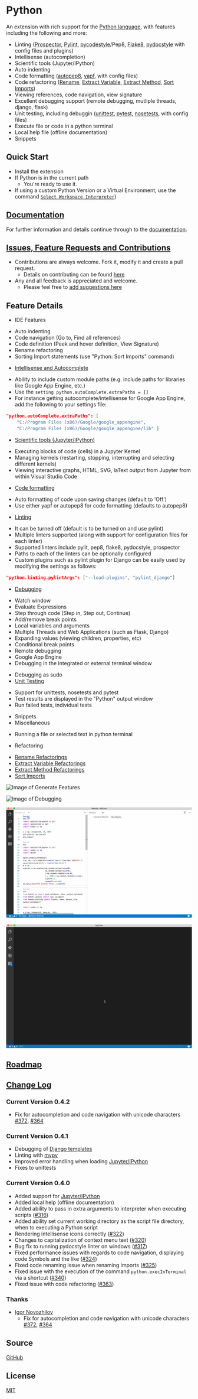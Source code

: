 # Python

An extension with rich support for the [Python language](https://www.python.org/), with features including the following and more:   
* Linting ([Prospector](https://pypi.io/project/prospector/), [Pylint](https://pypi.io/project/pylint/), [pycodestyle](https://pypi.io/project/pycodestyle/)/Pep8, [Flake8](https://pypi.io/project/flake8/), [pydocstyle](https://pypi.io/project/pydocstyle/) with config files and plugins)
* Intellisense (autocompletion)
* Scientific tools (Jupyter/IPython)
* Auto indenting
* Code formatting ([autopep8](https://pypi.io/project/autopep8/), [yapf](https://pypi.io/project/yapf/), with config files)
* Code refactoring ([Rename](https://github.com/DonJayamanne/pythonVSCode/wiki/Refactoring:-Rename), [Extract Variable](https://github.com/DonJayamanne/pythonVSCode/wiki/Refactoring:-Extract-Variable), [Extract Method](https://github.com/DonJayamanne/pythonVSCode/wiki/Refactoring:-Extract-Method), [Sort Imports](https://github.com/DonJayamanne/pythonVSCode/wiki/Refactoring:-Sort-Imports))
* Viewing references, code navigation, view signature
* Excellent debugging support (remote debugging, mutliple threads, django, flask)
* Unit testing, including debuggin ([unittest](https://docs.python.org/3/library/unittest.html#module-unittest), [pytest](https://pypi.io/project/pytest/), [nosetests](https://pypi.io/project/nose/), with config files)
* Execute file or code in a python terminal
* Local help file (offline documentation)
* Snippets

## Quick Start
* Install the extension
* If Python is in the current path
  + You're ready to use it.
* If using a custom Python Version or a Virtual Environment, use the command [```Select Workspace Interpreter```](https://github.com/DonJayamanne/pythonVSCode/wiki/Miscellaneous#select-an-interpreter)) 

## [Documentation](https://github.com/DonJayamanne/pythonVSCode/wiki)
For further information and details continue through to the [documentation](https://github.com/DonJayamanne/pythonVSCode/wiki).

## [Issues, Feature Requests and Contributions](https://github.com/DonJayamanne/pythonVSCode/issues)
* Contributions are always welcome. Fork it, modify it and create a pull request.
  + Details on contributing can be found [here](https://github.com/DonJayamanne/pythonVSCode/wiki/Contribution) 
* Any and all feedback is appreciated and welcome.
  + Please feel free to [add suggestions here](https://github.com/DonJayamanne/pythonVSCode/issues/183)

## Feature Details
* IDE Features
 + Auto indenting
 + Code navigation (Go to, Find all references)
 + Code definition (Peek and hover definition, View Signature)
 + Rename refactoring
 + Sorting Import statements (use "Python: Sort Imports" command)
* [Intellisense and Autocomplete](https://github.com/DonJayamanne/pythonVSCode/wiki/Autocomplete-Intellisense)
 + Ability to include custom module paths (e.g. include paths for libraries like Google App Engine, etc.)
 + Use the `setting python.autoComplete.extraPaths = []`
 + For instance getting autocomplete/intellisense for Google App Engine, add the following to your settings file:
```json
"python.autoComplete.extraPaths": [
    "C:/Program Files (x86)/Google/google_appengine",
    "C:/Program Files (x86)/Google/google_appengine/lib" ]
```
* [Scientific tools (Jupyter/IPython)](https://github.com/DonJayamanne/pythonVSCode/wiki/Jupyter-(IPython))
 + Executing blocks of code (cells) in a Jupyter Kernel
 + Managing kernels (restarting, stopping, interrupting and selecting different kernels)
 + Viewing interactive graphs, HTML, SVG, laText output from Jupyter from within Visual Studio Code 
* [Code formatting](https://github.com/DonJayamanne/pythonVSCode/wiki/Formatting)
 + Auto formatting of code upon saving changes (default to 'Off')
 + Use either yapf or autopep8 for code formatting (defaults to autopep8)
* [Linting](https://github.com/DonJayamanne/pythonVSCode/wiki/Linting)
 + It can be turned off (default is to be turned on and use pylint)
 + Multiple linters supported (along with support for configuration files for each linter)
 + Supported linters include pylit, pep8, flake8, pydocstyle, prospector
 + Paths to each of the linters can be optionally configured
 + Custom plugins such as pylint plugin for Django can be easily used by modifying the settings as follows:
```json
"python.linting.pylintArgs": ["--load-plugins", "pylint_django"]
``` 
* [Debugging](https://github.com/DonJayamanne/pythonVSCode/wiki/Debugging)
 + Watch window
 + Evaluate Expressions
 + Step through code (Step in, Step out, Continue)
 + Add/remove break points
 + Local variables and arguments
 + Multiple Threads and Web Applications (such as Flask, Django)
 + Expanding values (viewing children, properties, etc)
 + Conditional break points
 + Remote debugging
 + Google App Engine
 + Debugging in the integrated or external terminal window
 * Debugging as sudo
* [Unit Testing](https://github.com/DonJayamanne/pythonVSCode/wiki/UnitTests)
 + Support for unittests, nosetests and pytest
 + Test results are displayed in the "Python" output window
 + Run failed tests, individual tests
* Snippets
* Miscellaneous
 + Running a file or selected text in python terminal
* Refactoring
 + [Rename Refactorings](https://github.com/DonJayamanne/pythonVSCode/wiki/Refactoring:-Rename)
 + [Extract Variable Refactorings](https://github.com/DonJayamanne/pythonVSCode/wiki/Refactoring:-Extract-Variable)
 + [Extract Method Refactorings](https://github.com/DonJayamanne/pythonVSCode/wiki/Refactoring:-Extract-Method)
 + [Sort Imports](https://github.com/DonJayamanne/pythonVSCode/wiki/Refactoring:-Sort-Imports)

![Image of Generate Features](https://raw.githubusercontent.com/DonJayamanne/pythonVSCode/master/images/general.gif)

![Image of Debugging](https://raw.githubusercontent.com/DonJayamanne/pythonVSCode/master/images/standardDebugging.gif)

![Image of Scientific Tools](https://raw.githubusercontent.com/DonJayamanne/pythonVSCodeDocs/master/images/jupyter/examples.gif)

![Image of Local Help](https://raw.githubusercontent.com/DonJayamanne/pythonVSCodeDocs/master/images/help.gif)

## [Roadmap](https://github.com/DonJayamanne/pythonVSCodeDocs/master/docs/roadmap/)

## [Change Log](https://github.com/DonJayamanne/pythonVSCode/releases)

### Current Version 0.4.2
* Fix for autocompletion and code navigation with unicode characters [#372](https://github.com/DonJayamanne/pythonVSCode/issues/372), [#364](https://github.com/DonJayamanne/pythonVSCode/issues/364)

### Current Version 0.4.1
* Debugging of [Django templates](https://github.com/DonJayamanne/pythonVSCode/wiki/Debugging-Django#templates)
* Linting with [mypy](https://github.com/DonJayamanne/pythonVSCode/wiki/Linting#mypy)
* Improved error handling when loading [Jupyter/IPython](https://github.com/DonJayamanne/pythonVSCode/wiki/Jupyter-(IPython))
* Fixes to unittests

### Current Version 0.4.0
* Added support for [Jupyter/IPython](https://github.com/DonJayamanne/pythonVSCode/wiki/Jupyter-(IPython))
* Added local help (offline documentation)
* Added ability to pass in extra arguments to interpreter when executing scripts ([#316](https://github.com/DonJayamanne/pythonVSCode/issues/316))
* Added ability set current working directory as the script file directory, when to executing a Python script
* Rendering intellisense icons correctly ([#322](https://github.com/DonJayamanne/pythonVSCode/issues/322))
* Changes to capitalization of context menu text ([#320](https://github.com/DonJayamanne/pythonVSCode/issues/320))
* Bug fix to running pydocstyle linter on windows ([#317](https://github.com/DonJayamanne/pythonVSCode/issues/317))
* Fixed performance issues with regards to code navigation, displaying code Symbols and the like ([#324](https://github.com/DonJayamanne/pythonVSCode/issues/324))
* Fixed code renaming issue when renaming imports ([#325](https://github.com/DonJayamanne/pythonVSCode/issues/325))
* Fixed issue with the execution of the command ```python.execInTerminal``` via a shortcut ([#340](https://github.com/DonJayamanne/pythonVSCode/issues/340))
* Fixed issue with code refactoring ([#363](https://github.com/DonJayamanne/pythonVSCode/issues/363))

### Thanks
* [Igor Novozhilov](https://github.com/IgorNovozhilov)
    + Fix for autocompletion and code navigation with unicode characters [#372](https://github.com/DonJayamanne/pythonVSCode/issues/372), [#364](https://github.com/DonJayamanne/pythonVSCode/issues/364)
    
## Source

[GitHub](https://github.com/DonJayamanne/pythonVSCode)

                
## License

[MIT](https://raw.githubusercontent.com/DonJayamanne/pythonVSCode/master/LICENSE)
